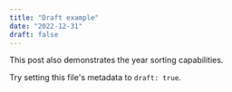 ```yaml
---
title: "Draft example"
date: "2022-12-31"
draft: false
---
```


This post also demonstrates the year sorting capabilities.

Try setting this file's metadata to `draft: true`.
